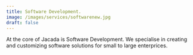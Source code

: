 ```yaml
---
title: Software Development.
image: /images/services/softwarenew.jpg
draft: false
---
```


At the core of Jacada is Software Development. We specialise in creating and customizing software solutions for small to large enterprices.
